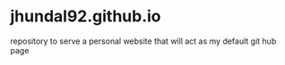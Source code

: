 # jhundal92.github.io
repository to serve a personal website that will act as my default git hub page
